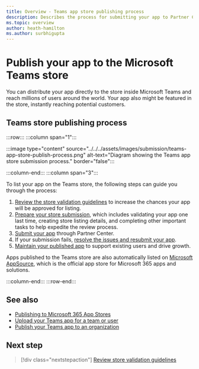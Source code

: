 ```yaml
---
title: Overview - Teams app store publishing process
description: Describes the process for submitting your app to Partner Center and getting it published to the Microsoft Teams store (and AppSource).
ms.topic: overview
author: heath-hamilton
ms.author: surbhigupta
---
```

# Publish your app to the Microsoft Teams store

You can distribute your app directly to the store inside Microsoft Teams and reach millions of users around the world. Your app also might be featured in the store, instantly reaching potential customers.

## Teams store publishing process

:::row:::
   :::column span="1":::

:::image type="content" source="../../../assets/images/submission/teams-app-store-publish-process.png" alt-text="Diagram showing the Teams app store submission process." border="false":::

   :::column-end:::
   :::column span="3":::

To list your app on the Teams store, the following steps can guide you through the process:

1. [Review the store validation guidelines](~/concepts/deploy-and-publish/appsource/prepare/teams-store-validation-guidelines.md) to increase the chances your app will be approved for listing.
1. [Prepare your store submission](~/concepts/deploy-and-publish/appsource/prepare/submission-checklist.md), which includes validating your app one last time, creating store listing details, and completing other important tasks to help expedite the review process.
1. [Submit your app](https://docs.microsoft.com/office/dev/store/add-in-submission-guide) through Partner Center.
1. If your submission fails, [resolve the issues and resubmit your app](~/concepts/deploy-and-publish/appsource/resolve-submission-issues.md).
1. [Maintain your published app](~/concepts/deploy-and-publish/appsource/post-publish/overview.md) to support existing users and drive growth.

Apps published to the Teams store are also automatically listed on [Microsoft AppSource](https://appsource.microsoft.com), which is the official app store for Microsoft 365 apps and solutions.

   :::column-end:::
:::row-end:::

## See also

* [Publishing to Microsoft 365 App Stores](https://docs.microsoft.com/office/dev/store/)
* [Upload your Teams app for a team or user](~/concepts/deploy-and-publish/apps-upload.md)
* [Publish your Teams app to an organization](/MicrosoftTeams/tenant-apps-catalog-teams?toc=/microsoftteams/platform/toc.json&bc=/MicrosoftTeams/breadcrumb/toc.json)

## Next step

> [!div class="nextstepaction"]
> [Review store validation guidelines](~/concepts/deploy-and-publish/appsource/prepare/teams-store-validation-guidelines.md)
